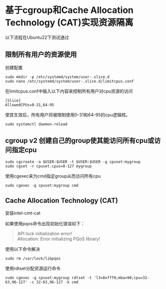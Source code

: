 # 基于cgroup和Cache Allocation Technology (CAT)实现资源隔离
以下流程在Ubuntu22下测试通过

## 限制所有用户的资源使用

创建配置
```
sudo mkdir -p /etc/systemd/system/user-.slice.d
sudo nano /etc/systemd/system/user-.slice.d/limitcpus.conf
```
在limitcpus.conf中输入以下内容来控制所有用户对cpu资源的访问
```
[Slice]
AllowedCPUs=0-31,64-95
```
使其生效后，所有用户将被限制使用0-31和64-95的cpu逻辑核。
```
sudo systemctl daemon-reload
```

## cgroup v2 创建自己的group使其能访问所有cpu或访问指定cpu
```
sudo cgcreate -a $USER:$USER -t $USER:$USER -g cpuset:mygroup
sudo cgset -r cpuset.cpus=0-127 mygroup
```

使用cgexec来为cmd指定group从而访问所有cpu
```
sudo cgexec -g cpuset:mygroup cmd
```

## Cache Allocation Technology (CAT)
安装intel-cmt-cat

如果使用pqos命令出现初始化错误如下：
> API lock initialization error!  
> Allocation: Error initializing PQoS library!

使用以下命令解决
```
sudo rm /var/lock/libpqos
```

使用rdtset分配资源运行命令
```
sudo cgexec -g cpuset:mygroup rdtset -t 'l3=0xfff0;mba=90;cpu=32-63,96-127' -c 32-63,96-127 -k cmd
```
